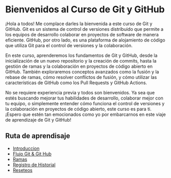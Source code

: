 # Bienvenidos al Curso de Git y GitHub

¡Hola a todos! Me complace darles la bienvenida a este curso de Git y GitHub. Git es un sistema de control de versiones distribuido que permite a los equipos de desarrollo colaborar en proyectos de software de manera eficiente. GitHub, por otro lado, es una plataforma de alojamiento de código que utiliza Git para el control de versiones y la colaboración.

En este curso, aprenderemos los fundamentos de Git y GitHub, desde la inicialización de un nuevo repositorio y la creación de commits, hasta la gestión de ramas y la colaboración en proyectos de código abierto en GitHub. También exploraremos conceptos avanzados como la fusión y la rebase de ramas, cómo resolver conflictos de fusión, y cómo utilizar las características de GitHub como los Pull Requests y GitHub Actions.

No se requiere experiencia previa y todos son bienvenidos. Ya sea que estés buscando mejorar tus habilidades de desarrollo, colaborar mejor con tu equipo, o simplemente entender cómo funciona el control de versiones y la colaboración en proyectos de código abierto, este curso es para ti. ¡Espero que estén tan emocionados como yo por embarcarnos en este viaje de aprendizaje de Git y GitHub!

## Ruta de aprendisaje

* [Introduccion](docs/Introduction.md)
* [Flujo Git & Git Hub](docs/FlujoGit&GitHub.md)
* [Ramas](docs/Ramas.md)
* [Registro de Historial](docs/RegistroHistorial.md)
* [Reseteos](docs/Reseteos.md)
